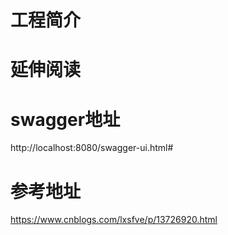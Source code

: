 # 工程简介



# 延伸阅读

# swagger地址
http://localhost:8080/swagger-ui.html#

# 参考地址
https://www.cnblogs.com/lxsfve/p/13726920.html
